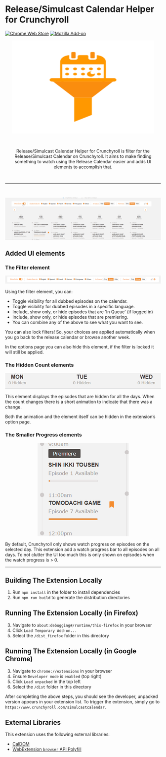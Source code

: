 # Release/Simulcast Calendar Helper for Crunchyroll

[![Chrome Web Store](https://img.shields.io/chrome-web-store/v/epkclcbkefpikbpopcpjjlbajhnglged?color=orange&label=Chrome%20Extension&logo=Google%20Chrome&logoColor=orange&style=flat-square)](https://chrome.google.com/webstore/detail/epkclcbkefpikbpopcpjjlbajhnglged)
[![Mozilla Add-on](https://img.shields.io/amo/v/release-calendar-filter-for-cr?color=orange&label=Firefox%20Addon&logo=Firefox&logoColor=orange&style=flat-square)](https://addons.mozilla.org/en-US/firefox/addon/release-calendar-filter-for-cr/)

<p align="center">
  <img width="460" height="300" alt="Logo; A calendar going through a filter cone" src="/promo/icon.svg?raw=true&sanitize=true">
</p>

<br/>
<p align="center">Release/Simulcast Calendar Helper for Crunchyroll is filter for the Release/Simulcast Calendar on Crunchyroll. It aims to make finding something to watch using the Release Calendar easier and adds UI elements to accomplish that. </p>
<br>
<hr>
<br>

<p align="center">
  <img alt="Logo; A calendar going through a filter cone" src="promo/GIFs/Overview.gif">
</p>

## Added UI elements

### The Filter element

<p align="center">
  <img alt="PNG of the filter" src="promo/filter.png">
</p>

Using the filter element, you can:

- Toggle visibility for all dubbed episodes on the calendar.
- Toggle visibility for dubbed episodes in a specific language.
- Include, show only, or hide episodes that are 'In Queue' (if logged in)
- Include, show only, or hide episodes that are premiering.
- You can combine any of the above to see what you want to see.

You can also lock filters! So, your choices are applied automatically when you go back to the release calendar or browse another week.

In the options page you can also hide this element, if the filter is locked it will still be applied.

### The Hidden Count elements

<p align="center">
  <img alt="GIF of some hidden count elements chaging" src="promo/GIFs/HiddenCount.gif">
</p>

This element displays the episodes that are hidden for all the days. When the count changes there is a short animation to indicate that there was a change.

Both the animation and the element itself can be hidden in the extension’s option page.

### The Smaller Progress elements

<p align="center">
  <img alt="PNG of some hidden count elements changing" src="promo/small_progress.png">
</p>

By default, Crunchyroll only shows watch progress on episodes on the selected day. This extension add a watch progress bar to all episodes on all days. To not clutter the UI too much this is only shown on episodes when the watch progress is > 0.

---

## Building The Extension Locally

1. Run `npm install` in the folder to install dependencies
2. Run `npm run build` to generate the distribution directories

## Running The Extension Locally (in Firefox)

3. Navigate to `about:debugging#/runtime/this-firefox` in your browser
4. Click `Load Temporary Add-on...`
5. Select the `/dist_firefox` folder in this directory

## Running The Extension Locally (in Google Chrome)

3. Navigate to `chrome://extensions` in your browser
4. Ensure `Developer mode` is `enabled` (top right)
5. Click `Load unpacked` in the top left
6. Select the `/dist` folder in this directory

After completing the above steps, you should see the developer, unpacked version appears in your extension list. To trigger the extension, simply go to `https://www.crunchyroll.com/simulcastcalendar`.

## External Libraries

This extension uses the following external libraries:

- [CalDOM](https://github.com/dumijay/CalDOM/)
- [WebExtension `browser` API Polyfill](https://github.com/mozilla/webextension-polyfill/)
